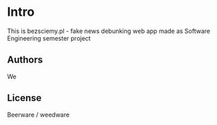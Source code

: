 # Intro
This is bezsciemy.pl - fake news debunking web app made as Software Engineering semester project

## Authors
We

## License
Beerware / weedware

